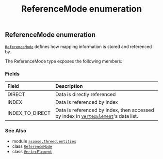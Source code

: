 ﻿---
title: ReferenceMode enumeration
second_title: Aspose.3D for Python via .NET API References
description: 
type: docs
weight: 660
url: /python-net/aspose.threed.entities/referencemode/
is_root: false
---

## ReferenceMode enumeration

[`ReferenceMode`](/3d/python-net/aspose.threed.entities/referencemode) defines how mapping information is stored and referenced by.



The ReferenceMode type exposes the following members:

### Fields
| Field | Description |
| :- | :- |
| DIRECT | Data is directly referenced |
| INDEX | Data is referenced by index |
| INDEX_TO_DIRECT | Data is referenced by index, then accessed by index in [`VertexElement`](/3d/python-net/aspose.threed.entities/vertexelement)'s data list. |



### See Also
* module [`aspose.threed.entities`](..)
* class [`ReferenceMode`](/3d/python-net/aspose.threed.entities/referencemode)
* class [`VertexElement`](/3d/python-net/aspose.threed.entities/vertexelement)

